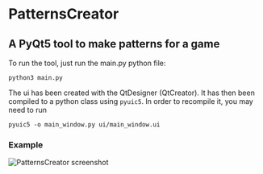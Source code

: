 # PatternsCreator
## A PyQt5 tool to make patterns for a game

To run the tool, just run the main.py python file:
```
python3 main.py
```

The ui has been created with the QtDesigner (QtCreator). It has then been compiled to a python class using `pyuic5`. In order to recompile it, you may need to run
```
pyuic5 -o main_window.py ui/main_window.ui
```

### Example
![](http://gamesmelon.com/wp-content/uploads/2017/12/PatternsCreator-625x400.png "PatternsCreator screenshot")
